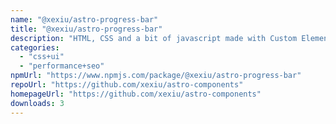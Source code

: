 ```yaml
---
name: "@xexiu/astro-progress-bar"
title: "@xexiu/astro-progress-bar"
description: "HTML, CSS and a bit of javascript made with Custom Elements progress bar for Astro."
categories:
  - "css+ui"
  - "performance+seo"
npmUrl: "https://www.npmjs.com/package/@xexiu/astro-progress-bar"
repoUrl: "https://github.com/xexiu/astro-components"
homepageUrl: "https://github.com/xexiu/astro-components"
downloads: 3
---
```

